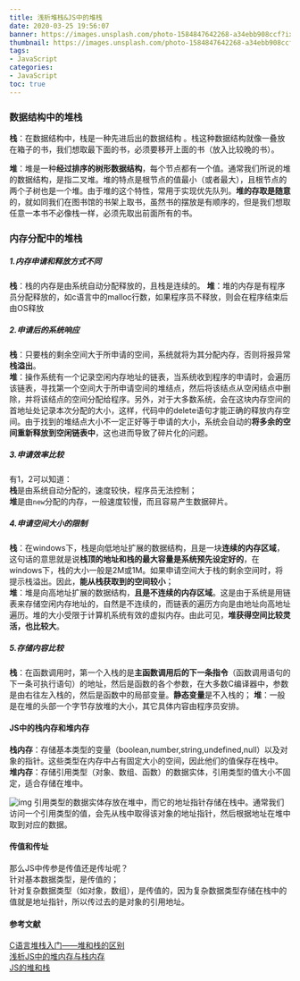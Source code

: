 ```yaml
---
title: 浅析堆栈&JS中的堆栈
date: 2020-03-25 19:56:07
banner: https://images.unsplash.com/photo-1584847642268-a34ebb908ccf?ixlib=rb-1.2.1&ixid=eyJhcHBfaWQiOjEyMDd9&auto=format&fit=crop&w=1349&q=80
thumbnail: https://images.unsplash.com/photo-1584847642268-a34ebb908ccf?ixlib=rb-1.2.1&ixid=eyJhcHBfaWQiOjEyMDd9&auto=format&fit=crop&w=1349&q=80
tags:
- JavaScript
categories:
- JavaScript
toc: true
---
```

### 数据结构中的堆栈
**栈**：在数据结构中，栈是一种先进后出的数据结构  。栈这种数据结构就像一叠放在箱子的书，我们想取最下面的书，必须要移开上面的书（放入比较晚的书）。
<!--more-->
**堆**：堆是一种**经过排序的树形数据结构**，每个节点都有一个值。通常我们所说的堆的数据结构，是指二叉堆。堆的特点是根节点的值最小（或者最大），且根节点的两个子树也是一个堆。由于堆的这个特性，常用于实现优先队列。**堆的存取是随意**的，就如同我们在图书馆的书架上取书，虽然书的摆放是有顺序的，但是我们想取任意一本书不必像栈一样，必须先取出前面所有的书。

### 内存分配中的堆栈
##### 1.内存申请和释放方式不同
**栈**：栈的内存是由系统自动分配释放的，且栈是连续的。
**堆**：堆的内存是有程序员分配释放的，如c语言中的malloc行数，如果程序员不释放，则会在程序结束后由OS释放
##### 2.申请后的系统响应
**栈**：只要栈的剩余空间大于所申请的空间，系统就将为其分配内存，否则将报异常**栈溢出**。  
**堆**：操作系统有一个记录空闲内存地址的链表，当系统收到程序的申请时，会遍历该链表，寻找第一个空间大于所申请空间的堆结点，然后将该结点从空闲结点中删除，并将该结点的空间分配给程序。另外，对于大多数系统，会在这块内存空间的首地址处记录本次分配的大小，这样，代码中的delete语句才能正确的释放内存空间。由于找到的堆结点大小不一定正好等于申请的大小，系统会自动的**将多余的空间重新释放到空闲链表中**，这也进而导致了碎片化的问题。
##### 3.申请效率比较
有1，2可以知道：  
**栈**是由系统自动分配的，速度较快，程序员无法控制；  
**堆**是由`new`分配的内存，一般速度较慢，而且容易产生数据碎片。
##### 4.申请空间大小的限制
**栈**：在windows下，栈是向低地址扩展的数据结构，且是一块**连续的内存区域**，这句话的意思就是说**栈顶的地址和栈的最大容量是系统预先设定好的**，在windows下，栈的大小一般是2M或1M。如果申请空间大于栈的剩余空间时，将提示栈溢出。因此，**能从栈获取到的空间较小**；  
**堆**：堆是向高地址扩展的数据结构，**且是不连续的内存区域**。这是由于系统是用链表来存储空闲内存地址的，自然是不连续的，而链表的遍历方向是由地址向高地址遍历。堆的大小受限于计算机系统有效的虚拟内存。由此可见，**堆获得空间比较灵活，也比较大**。
##### 5.存储内容比较
**栈**：在函数调用时，第一个入栈的是**主函数调用后的下一条指令**（函数调用语句的下一条可执行语句）的地址，然后是函数的各个参数，在大多数C编译器中，参数是由右往左入栈的，然后是函数中的局部变量。**静态变量**是不入栈的；
**堆**：一般是在堆的头部一个字节存放堆的大小，其它具体内容由程序员安排。

#### JS中的栈内存和堆内存
**栈内存**：存储基本类型的变量（boolean,number,string,undefined,null）以及对象的指针。这些类型在内存中占有固定大小的空间，因此他们的值保存在栈中。  
**堆内存**：存储引用类型（对象、数组、函数）的数据实体，引用类型的值大小不固定，适合存储在堆中。

![img](http://file.zohar.com.cn/blog/461976-20180823211511434-1707579794.png)
引用类型的数据实体存放在堆中，而它的地址指针存储在栈中。通常我们访问一个引用类型的值，会先从栈中取得该对象的地址指针，然后根据地址在堆中取到对应的数据。

#### 传值和传址
那么JS中传参是传值还是传址呢？  
针对基本数据类型，是传值的；  
针对复杂数据类型（如对象，数组），是传值的，因为复杂数据类型存储在栈中的值就是地址指针，所以传过去的是对象的引用地址。

#### 参考文献
[C语言堆栈入门——堆和栈的区别](https://www.cnblogs.com/jiahuafu/p/8575044.html)  
[浅析JS中的堆内存与栈内存](https://www.cnblogs.com/heioray/p/9487093.html)  
[JS的堆和栈](https://blog.csdn.net/jingge_nihao/article/details/80326128)